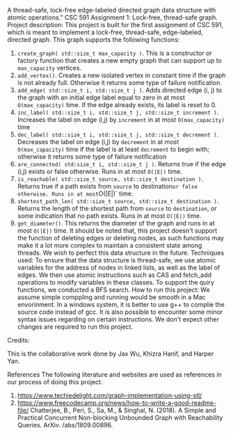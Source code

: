 
 A thread-safe, lock-free edge-labeled directed graph data structure with atomic operations."
CSC 591 Assignment 1: Lock-free, thread-safe graph.
Project description:
This project is built for the first assignment of CSC 591, which is meant to implement a lock-free, thread-safe, edge-labeled, directed graph.
This graph supports the following functions:
 1. `create_graph( std::size_t max_capacity )`. This is a constructor or factory function that creates a new empty graph that can support up to `max_capacity` vertices.
 2. `add_vertex()`. Creates a new isolated vertex in constant time if the graph is not already full. Otherwise it returns some type of failure notification.
 3. `add_edge( std::size_t i, std::size_t j )`. Adds directed edge (i, j) to the graph with an initial edge label equal to zero in at most `O(max_capacity)` time. If the edge already exists, its label is reset to 0.
 4. `inc_label( std::size_t i, std::size_t j, std::size_t increment )`. Increases the label on edge (i,j) by `increment` in at most `O(max_capacity)` time
 5. `dec_label( std::size_t i, std::size_t j, std::size_t decrement )`. Decreases the label on edge (i,j) by `decrement` in at most `O(max_capacity)` time if the label is at least `decrement` to begin with; otherwise it returns some type of failure notification
 6. `are_connected( std:size_t i, std::size_t j )`. Returns true if the edge (i,j) exists or false otherwise. Runs in at most `O(|E|)` time.
 7. `is_reachable( std::size_t source, std::size_t destination )`. Returns true if a path exists from `source` to destination` or false otherwise. Runs in at most `O(|E|)` time.
 8. `shortest_path_len( std::size_t source, std::size_t destination )`. Returns the length of the shortest path from `source` to `destination`, or some indication that no path exists.  Runs in at most `O(|E|)` time.
 9. `get_diameter()`. This returns the diameter of the graph and runs in at most `O(|E|)` time.
It should be noted that, this project doesn't support the function of deleting edges or deleting nodes, as such functions may make it a lot more complex to maintain a consistent state among threads. We wish to perfect this data structure in the future. 
Techniques used:
To ensure that the data structure is thread-safe, we use atomic variables for the address of nodes in linked lists, as well as the label of edges. We then use atomic instructions such as CAS and fetch_add operations to modify variables in these classes.
To support the quiry functions, we conducted a BFS search.
How to run this project:
We assume simple comppling and running would be smooth in a Mac envorinment. In a windows system, it is better to use g++ to complie the source code instead of gcc. 
It is also possible to encounter some minor syntax issues regarding on certain instructions. We don't expect other changes are required to run this project.

Credits:
 
This is the collaborative work done by Jax Wu, Khizra Hanif, and Harper Yan. 

References 
The following literature and websites are used as references in our process of doing this project. 
1. https://www.techiedelight.com/graph-implementation-using-stl/
2. https://www.freecodecamp.org/news/how-to-write-a-good-readme-file/
Chatterjee, B., Peri, S., Sa, M., & Singhal, N. (2018). A Simple and Practical Concurrent Non-blocking Unbounded Graph with Reachability Queries. ArXiv. /abs/1809.00896.

